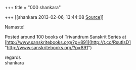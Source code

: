 +++
title = "000 shankara"

+++
[[shankara	2013-02-06, 13:44:08 [Source](https://groups.google.com/g/bvparishat/c/4cE94EJk5ZI)]]



Namaste!

  

Posted around 100 books of Trivandrum Sanskrit Series at [http://www.sanskritebooks.org/?p=891](http://t.co/RsutIsD1 "http://www.sanskritebooks.org/?p=891")



regards  
shankara

  
  

